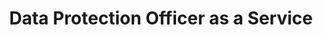 ---
title: Data Protection Officer as a Service
# type: managed-threat-response
image: /img/cyberaas-home-banner-earth.jpg
intro:
  heading: DPO as a Service
  description: >
    Under Personal Data Protection Act ("PDPA"), all Singapore organizations, including sole proprietors and non-profit organizations, must appoint a Data Protection Officer ("DPO"). Failing to do so is a legal offense; the financial penalties ranging from $5,000 to $20,000 based on past enforcement cases by Personal Data Protection Commission Singapore ("PDPC").
main:
  heading: Values
---
